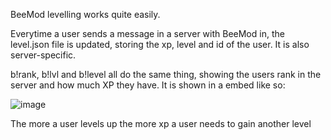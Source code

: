 BeeMod levelling works quite easily.

Everytime a user sends a message in a server with BeeMod in, the level.json file is updated, storing the xp, level and id of the user. It is also server-specific.

b!rank, b!lvl and b!level all do the same thing, showing the users rank in the server and how much XP they have. It is shown in a embed like so:

![image](https://user-images.githubusercontent.com/88248957/152585782-c7aad239-0adb-4896-bf27-a8c45c201d68.png)

The more a user levels up the more xp a user needs to gain another level
